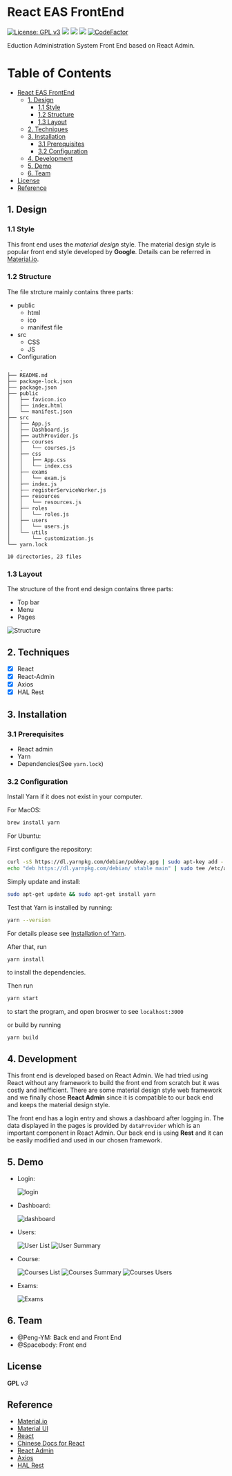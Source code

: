 # React EAS FrontEnd

[![License: GPL v3](https://img.shields.io/badge/License-GPL%20v3-blue.svg)](https://www.gnu.org/licenses/gpl-3.0)
![](https://tokei.rs/b1/github/Peng-YM/ReactSUSTechEAS)
![](https://tokei.rs/b1/github/Peng-YM/ReactSUSTechEAS?category=files)
![](https://travis-ci.com/Peng-YM/ReactSUSTechEAS.svg?branch=master)
[![CodeFactor](https://www.codefactor.io/repository/github/peng-ym/reactsustecheas/badge)](https://www.codefactor.io/repository/github/peng-ym/reactsustecheas)

Eduction Administration System Front End based on React Admin.


Table of Contents
=================

- [React EAS FrontEnd](#react-eas-frontend)
	+ [1. Design](#1-design)
		* [1.1 Style](#11-style)
		* [1.2 Structure](#12-structure)
		* [1.3 Layout](#13-layout)
	+ [2. Techniques](#2-techniques)
	+ [3. Installation](#3-installation)
		* [3.1 Prerequisites](#31-prerequisites)
		* [3.2 Configuration](#32-configuration)
	+ [4. Development](#4-development)
	+ [5. Demo](#5-demo)
	+ [6. Team](#6-team)
- [License](#license)
- [Reference](#reference)

## 1. Design

### 1.1 Style
	
This front end uses the *material design* style. The material design style is popular front end style developed by **Google**. Details can be referred in [Material.io](https://material.io). 

### 1.2 Structure
	
The file strcture mainly contains three parts: 
	
- public
	+ html
	+ ico
	+ manifest file
- src
	+ CSS
	+ JS
- Configuration

```
	.
├── README.md
├── package-lock.json
├── package.json
├── public
│   ├── favicon.ico
│   ├── index.html
│   └── manifest.json
├── src
│   ├── App.js
│   ├── Dashboard.js
│   ├── authProvider.js
│   ├── courses
│   │   └── courses.js
│   ├── css
│   │   ├── App.css
│   │   └── index.css
│   ├── exams
│   │   └── exam.js
│   ├── index.js
│   ├── registerServiceWorker.js
│   ├── resources
│   │   └── resources.js
│   ├── roles
│   │   └── roles.js
│   ├── users
│   │   └── users.js
│   └── utils
│       └── customization.js
└── yarn.lock

10 directories, 23 files
```

### 1.3 Layout

The structure of the front end design contains three parts:
	
+ Top bar
+ Menu
+ Pages

![Structure](images/structure.png)


## 2. Techniques

- [x] React
- [x] React-Admin
- [x] Axios
- [x] HAL Rest

## 3. Installation

### 3.1 Prerequisites

- React admin
- Yarn
- Dependencies(See `yarn.lock`)

### 3.2 Configuration
	
Install Yarn if it does not exist in your computer.

For MacOS:

```bash
brew install yarn
```

For Ubuntu:

First configure the repository:

```bash
curl -sS https://dl.yarnpkg.com/debian/pubkey.gpg | sudo apt-key add -
echo "deb https://dl.yarnpkg.com/debian/ stable main" | sudo tee /etc/apt/sources.list.d/yarn.list
```

Simply update and install:

```bash
sudo apt-get update && sudo apt-get install yarn 
```

Test that Yarn is installed by running:

```bash
yarn --version
```

For details please see [Installation of Yarn](https://yarnpkg.com/lang/en/docs/install/).


After that, run

```bash
yarn install
```

to install the dependencies.

Then run

```bash
yarn start
```
to start the program, and open broswer to see `localhost:3000`

or build by running

```
yarn build
```

## 4. Development

This front end is developed based on React Admin. We had tried using React without any framework to build the front end from scratch but it was costly and inefficient. There are some material design style web framework and we finally chose **React Admin** since it is compatible to our back end and keeps the material design style.

The front end has a login entry and shows a dashboard after logging in. The data displayed in the pages is provided by `dataProvider` which is an important component in React Admin. Our back end is using **Rest** and it can be easily modified and used in our chosen framework. 


## 5. Demo

- Login:

  ![login](images/login.png)

- Dashboard:

  ![dashboard](images/dashboard.png)

- Users:

  ![User List](images/users-1.png)
  ![User Summary](images/users-2.png)
 
- Course:

  ![Courses List](images/courses-1.png)
  ![Courses Summary](images/courses-2.png)
  ![Courses Users](images/courses-3.png)

- Exams:

  ![Exams](images/exams-1.png)


## 6. Team

- @Peng-YM: Back end and Front End
- @Spacebody: Front end

## License

**GPL** *v3*

## Reference

- [Material.io](https://material.io)
- [Material UI](https://material-ui.com)
- [React](https://reactjs.org)
- [Chinese Docs for React](https://doc.react-china.org)
- [React Admin](https://marmelab.com/react-admin/index.html)
- [Axios](https://github.com/axios/axios)
- [HAL Rest](http://stateless.co/hal_specification.html)

